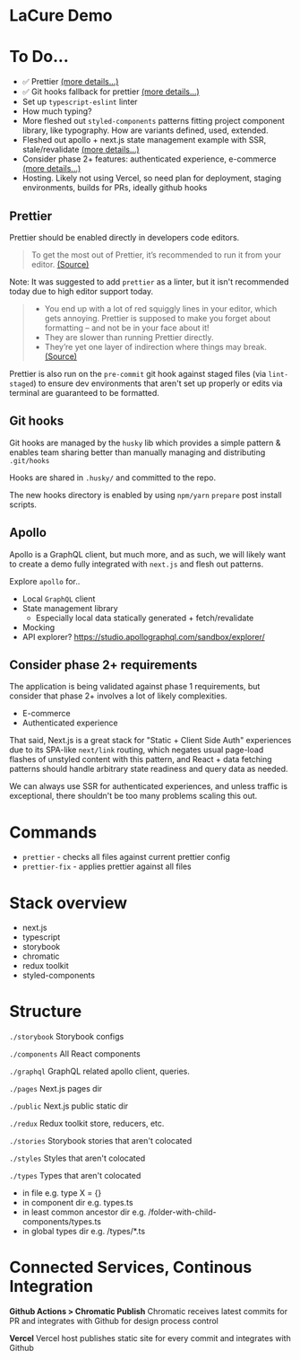 # LaCure Demo

# To Do...

-   ✅ Prettier [(more details...)](#prettier)
-   ✅ Git hooks fallback for prettier [(more details...)](#git-hooks)
-   Set up `typescript-eslint` linter
-   How much typing?
-   More fleshed out `styled-components` patterns fitting project component library, like typography. How are variants defined, used, extended.
-   Fleshed out apollo + next.js state management example with SSR, stale/revalidate [(more details...)](#apollo)
-   Consider phase 2+ features: authenticated experience, e-commerce [(more details...)](#phase-2)
-   Hosting. Likely not using Vercel, so need plan for deployment, staging environments, builds for PRs, ideally github hooks

## Prettier

Prettier should be enabled directly in developers code editors.

> To get the most out of Prettier, it’s recommended to run it from your editor. [(Source)](https://prettier.io/docs/en/editors.html)

Note: It was suggested to add `prettier` as a linter, but it isn't recommended today due to high editor support today.

> -   You end up with a lot of red squiggly lines in your editor, which gets annoying. Prettier is supposed to make you forget about formatting – and not be in your face about it!
> -   They are slower than running Prettier directly.
> -   They’re yet one layer of indirection where things may break.
>     [(Source)](https://prettier.io/docs/en/integrating-with-linters.html)

Prettier is also run on the `pre-commit` git hook against staged files (via `lint-staged`) to ensure dev environments that aren't set up properly or edits via terminal are guaranteed to be formatted.

## Git hooks

Git hooks are managed by the `husky` lib which provides a simple pattern & enables team sharing better than manually managing and distributing `.git/hooks`

Hooks are shared in `.husky/` and committed to the repo.

The new hooks directory is enabled by using `npm/yarn` `prepare` post install scripts.

## Apollo

Apollo is a GraphQL client, but much more, and as such, we will likely want to create a demo fully integrated with `next.js` and flesh out patterns.

Explore `apollo` for..

-   Local `GraphQL` client
-   State management library
    -   Especially local data statically generated + fetch/revalidate
-   Mocking
-   API explorer? https://studio.apollographql.com/sandbox/explorer/

## Consider phase 2+ requirements

<a id="phase-2"></a>

The application is being validated against phase 1 requirements, but consider that phase 2+ involves a lot of likely complexities.

-   E-commerce
-   Authenticated experience

That said, Next.js is a great stack for "Static + Client Side Auth" experiences due to its SPA-like `next/link` routing, which negates usual page-load flashes of unstyled content with this pattern, and React + data fetching patterns should handle arbitrary state readiness and query data as needed.

We can always use SSR for authenticated experiences, and unless traffic is exceptional, there shouldn't be too many problems scaling this out.

# Commands

-   `prettier` - checks all files against current prettier config
-   `prettier-fix` - applies prettier against all files

# Stack overview

-   next.js
-   typescript
-   storybook
-   chromatic
-   redux toolkit
-   styled-components

# Structure

`./storybook`
Storybook configs

`./components`
All React components

`./graphql`
GraphQL related apollo client, queries.

`./pages`
Next.js pages dir

`./public`
Next.js public static dir

`./redux`
Redux toolkit store, reducers, etc.

`./stories`
Storybook stories that aren't colocated

`./styles`
Styles that aren't colocated

`./types`
Types that aren't colocated

-   in file e.g. type X = {}
-   in component dir e.g. types.ts
-   in least common ancestor dir e.g. /folder-with-child-components/types.ts
-   in global types dir e.g. /types/\*.ts

# Connected Services, Continous Integration

**Github Actions > Chromatic Publish**
Chromatic receives latest commits for PR and integrates with Github for design process control

**Vercel** Vercel host publishes static site for every commit and integrates with Github
